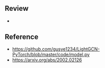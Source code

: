 #
## Review
-

## Reference
- https://github.com/gusye1234/LightGCN-PyTorch/blob/master/code/model.py
- https://arxiv.org/abs/2002.02126